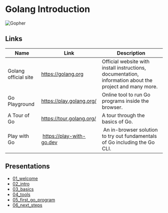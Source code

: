 # Golang Introduction

![Gopher](https://golang.org/doc/gopher/appenginegophercolor.jpg)
## Links

| Name | Link | Description |
| ---- | ---- | ----------- |
| Golang official site | <https://golang.org> | Official website with install instructions, documentation, information about the project and many more. |
| Go Playground | <https://play.golang.org/> | Online tool to run Go programs inside the browser. |
| A Tour of Go | <https://tour.golang.org/> | A tour through the basics of Go. |
| Play with Go | <https://play-with-go.dev> | An in-browser solution to try out fundamentals of Go including the Go CLI. |

## Presentations

- [01_welcome](./01_welcome.html)
- [02_intro](./02_intro.html)
- [03_basics](./03_basics.html)
- [04_tools](./04_tools.html)
- [05_first_go_program](./05_first_go_program.html)
- [06_next_steps](./06_next_steps.html)
